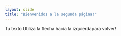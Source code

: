 ```yaml
---
layout: slide
title: "Bienvenidos a la segunda página!"
---
```

Tu texto
Utiliza la flecha hacia la izquierdapara volver!
